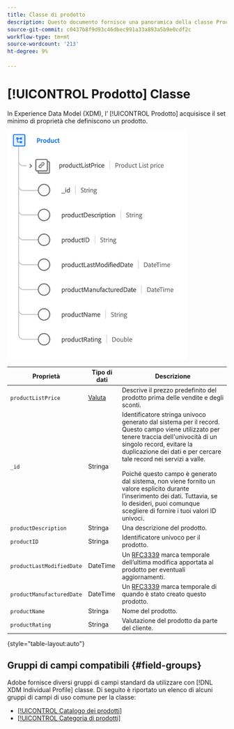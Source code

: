```yaml
---
title: Classe di prodotto
description: Questo documento fornisce una panoramica della classe Product in Experience Data Model (XDM).
source-git-commit: c0437b8f9d93c46dbec991a33a893a5b9e0cdf2c
workflow-type: tm+mt
source-wordcount: '213'
ht-degree: 9%

---
```


# [!UICONTROL Prodotto] Classe

In Experience Data Model (XDM), l’ [!UICONTROL Prodotto] acquisisce il set minimo di proprietà che definiscono un prodotto.

![](../images/classes/product.png)

| Proprietà | Tipo di dati | Descrizione |
| --- | --- | --- |
| `productListPrice` | [Valuta](../data-types/currency.md) | Descrive il prezzo predefinito del prodotto prima delle vendite e degli sconti. |
| `_id` | Stringa | Identificatore stringa univoco generato dal sistema per il record. Questo campo viene utilizzato per tenere traccia dell&#39;univocità di un singolo record, evitare la duplicazione dei dati e per cercare tale record nei servizi a valle.<br><br>Poiché questo campo è generato dal sistema, non viene fornito un valore esplicito durante l’inserimento dei dati. Tuttavia, se lo desideri, puoi comunque scegliere di fornire i tuoi valori ID univoci. |
| `productDescription` | Stringa | Una descrizione del prodotto. |
| `productID` | Stringa | Identificatore univoco per il prodotto. |
| `productLastModifiedDate` | DateTime | Un [RFC3339](https://datatracker.ietf.org/doc/html/rfc3339) marca temporale dell’ultima modifica apportata al prodotto per eventuali aggiornamenti. |
| `productManufacturedDate` | DateTime | Un [RFC3339](https://datatracker.ietf.org/doc/html/rfc3339) marca temporale di quando è stato creato questo prodotto. |
| `productName` | Stringa | Nome del prodotto. |
| `productRating` | Stringa | Valutazione del prodotto da parte del cliente. |

{style=&quot;table-layout:auto&quot;}

## Gruppi di campi compatibili {#field-groups}

Adobe fornisce diversi gruppi di campi standard da utilizzare con [!DNL XDM Individual Profile] classe. Di seguito è riportato un elenco di alcuni gruppi di campi di uso comune per la classe:

* [[!UICONTROL Catalogo dei prodotti]](../field-groups/product/product-catalog.md)
* [[!UICONTROL Categoria di prodotti]](../field-groups/product/product-category.md)
